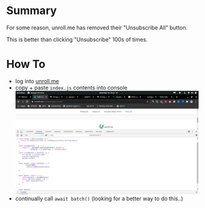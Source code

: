 # Summary
For some reason, unroll.me has removed their "Unsubscribe All" button.

This is better than clicking "Unsubscribe" 100s of times.

# How To
- log into [unroll.me](https://unroll.me)
- copy + paste `index.js` contents into console
![console](./console.png)
- continually call `await batch()` (looking for a better way to do this..)
